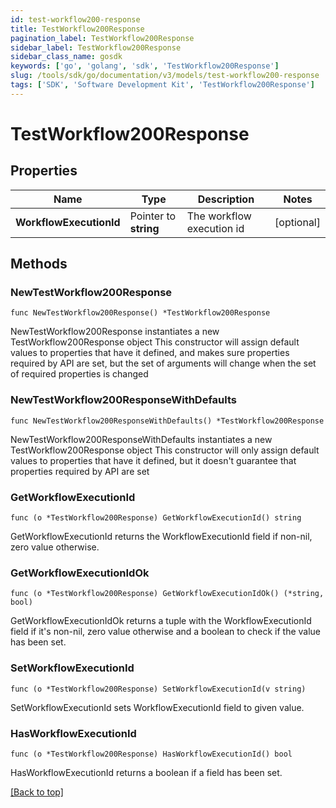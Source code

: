 ```yaml
---
id: test-workflow200-response
title: TestWorkflow200Response
pagination_label: TestWorkflow200Response
sidebar_label: TestWorkflow200Response
sidebar_class_name: gosdk
keywords: ['go', 'golang', 'sdk', 'TestWorkflow200Response'] 
slug: /tools/sdk/go/documentation/v3/models/test-workflow200-response
tags: ['SDK', 'Software Development Kit', 'TestWorkflow200Response']
---
```


# TestWorkflow200Response

## Properties

Name | Type | Description | Notes
------------ | ------------- | ------------- | -------------
**WorkflowExecutionId** | Pointer to **string** | The workflow execution id | [optional] 

## Methods

### NewTestWorkflow200Response

`func NewTestWorkflow200Response() *TestWorkflow200Response`

NewTestWorkflow200Response instantiates a new TestWorkflow200Response object
This constructor will assign default values to properties that have it defined,
and makes sure properties required by API are set, but the set of arguments
will change when the set of required properties is changed

### NewTestWorkflow200ResponseWithDefaults

`func NewTestWorkflow200ResponseWithDefaults() *TestWorkflow200Response`

NewTestWorkflow200ResponseWithDefaults instantiates a new TestWorkflow200Response object
This constructor will only assign default values to properties that have it defined,
but it doesn't guarantee that properties required by API are set

### GetWorkflowExecutionId

`func (o *TestWorkflow200Response) GetWorkflowExecutionId() string`

GetWorkflowExecutionId returns the WorkflowExecutionId field if non-nil, zero value otherwise.

### GetWorkflowExecutionIdOk

`func (o *TestWorkflow200Response) GetWorkflowExecutionIdOk() (*string, bool)`

GetWorkflowExecutionIdOk returns a tuple with the WorkflowExecutionId field if it's non-nil, zero value otherwise
and a boolean to check if the value has been set.

### SetWorkflowExecutionId

`func (o *TestWorkflow200Response) SetWorkflowExecutionId(v string)`

SetWorkflowExecutionId sets WorkflowExecutionId field to given value.

### HasWorkflowExecutionId

`func (o *TestWorkflow200Response) HasWorkflowExecutionId() bool`

HasWorkflowExecutionId returns a boolean if a field has been set.


[[Back to top]](#) 


